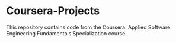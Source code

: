 # Coursera-Projects
This repository contains code from the Coursera: Applied Software Engineering Fundamentals Specialization course.
